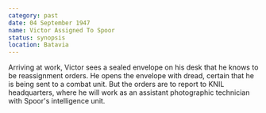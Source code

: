 ```yaml
---
category: past
date: 04 September 1947
name: Victor Assigned To Spoor
status: synopsis
location: Batavia
---
```

Arriving at work, Victor sees a sealed
envelope on his desk that he knows to be reassignment orders. He opens
the envelope with dread, certain that he is being sent to a combat unit.
But the orders are to report to KNIL headquarters, where he
will work as an assistant photographic technician with
Spoor's intelligence unit.
